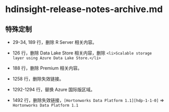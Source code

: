 # hdinsight-release-notes-archive.md

## 特殊定制

* 29-34, 189 行，删除 R Server 相关内容。

* 126 行，删除 Data Lake Store 相关内容，删除 `<li>Scalable storage layer using Azure Data Lake Store.</li>`

* 188 行，删除 Premium 相关内容。

* 1258 行，删除失效链接。

* 1292-1294 行，替换 Azure 国际版区域。

* 1492 行，删除失效链接，`[Hortonworks Data Platform 1.1][hdp-1-1-0]` => `Hortonworks Data Platform 1.1`